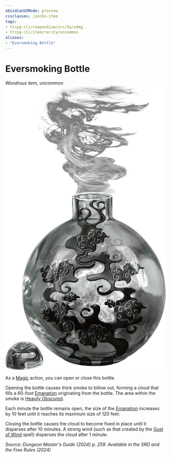 ```yaml
---
obsidianUIMode: preview
cssclasses: json5e-item
tags:
- ttrpg-cli/compendium/src/5e/xdmg
- ttrpg-cli/item/rarity/uncommon
aliases: 
- "Eversmoking Bottle"
---
```

# Eversmoking Bottle
*Wondrous item, uncommon*  
![](Інструменти%20ДМ/CLI/items/img/eversmoking-bottle.webp#right)


As a [Magic](Інструменти%20ДМ/CLI/rules/actions.md#Magic) action, you can open or close this bottle.

Opening the bottle causes thick smoke to billow out, forming a cloud that fills a 60-foot [Emanation](Інструменти%20ДМ/CLI/rules/variant-rules/emanation-area-of-effect-xphb.md) originating from the bottle. The area within the smoke is [Heavily Obscured](Інструменти%20ДМ/CLI/rules/variant-rules/heavily-obscured-xphb.md).

Each minute the bottle remains open, the size of the [Emanation](Інструменти%20ДМ/CLI/rules/variant-rules/emanation-area-of-effect-xphb.md) increases by 10 feet until it reaches its maximum size of 120 feet.

Closing the bottle causes the cloud to become fixed in place until it disperses after 10 minutes. A strong wind (such as that created by the [Gust of Wind](Інструменти%20ДМ/CLI/spells/gust-of-wind-xphb.md) spell) disperses the cloud after 1 minute.

*Source: Dungeon Master's Guide (2024) p. 259. Available in the <span title='Systems Reference Document (5.2)'>SRD</span> and the Free Rules (2024)*